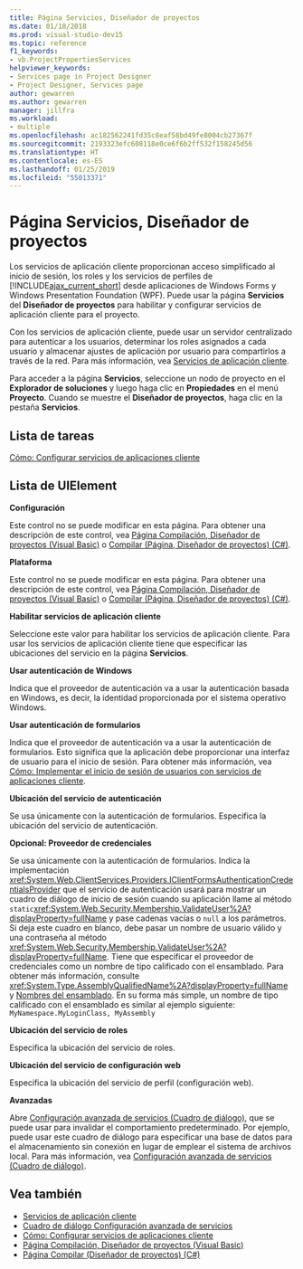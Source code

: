 ```yaml
---
title: Página Servicios, Diseñador de proyectos
ms.date: 01/18/2018
ms.prod: visual-studio-dev15
ms.topic: reference
f1_keywords:
- vb.ProjectPropertiesServices
helpviewer_keywords:
- Services page in Project Designer
- Project Designer, Services page
author: gewarren
ms.author: gewarren
manager: jillfra
ms.workload:
- multiple
ms.openlocfilehash: ac182562241fd35c8eaf58bd49fe8004cb27367f
ms.sourcegitcommit: 2193323efc608118e0ce6f6b2ff532f158245d56
ms.translationtype: HT
ms.contentlocale: es-ES
ms.lasthandoff: 01/25/2019
ms.locfileid: "55013371"
---
```

# <a name="services-page-project-designer"></a>Página Servicios, Diseñador de proyectos

Los servicios de aplicación cliente proporcionan acceso simplificado al inicio de sesión, los roles y los servicios de perfiles de [!INCLUDE[ajax_current_short](../../ide/reference/includes/ajax_current_short_md.md)] desde aplicaciones de Windows Forms y Windows Presentation Foundation (WPF). Puede usar la página **Servicios** del **Diseñador de proyectos** para habilitar y configurar servicios de aplicación cliente para el proyecto.

Con los servicios de aplicación cliente, puede usar un servidor centralizado para autenticar a los usuarios, determinar los roles asignados a cada usuario y almacenar ajustes de aplicación por usuario para compartirlos a través de la red. Para más información, vea [Servicios de aplicación cliente](/dotnet/framework/common-client-technologies/client-application-services).

Para acceder a la página **Servicios**, seleccione un nodo de proyecto en el **Explorador de soluciones** y luego haga clic en **Propiedades** en el menú **Proyecto**. Cuando se muestre el **Diseñador de proyectos**, haga clic en la pestaña **Servicios**.

## <a name="task-list"></a>Lista de tareas

[Cómo: Configurar servicios de aplicaciones cliente](/dotnet/framework/common-client-technologies/how-to-configure-client-application-services)

## <a name="uielement-list"></a>Lista de UIElement

 **Configuración**

 Este control no se puede modificar en esta página. Para obtener una descripción de este control, vea [Página Compilación, Diseñador de proyectos (Visual Basic)](../../ide/reference/compile-page-project-designer-visual-basic.md) o [Compilar (Página, Diseñador de proyectos) (C#)](../../ide/reference/build-page-project-designer-csharp.md).

 **Plataforma**

 Este control no se puede modificar en esta página. Para obtener una descripción de este control, vea [Página Compilación, Diseñador de proyectos (Visual Basic)](../../ide/reference/compile-page-project-designer-visual-basic.md) o [Compilar (Página, Diseñador de proyectos) (C#)](../../ide/reference/build-page-project-designer-csharp.md).

 **Habilitar servicios de aplicación cliente**

 Seleccione este valor para habilitar los servicios de aplicación cliente. Para usar los servicios de aplicación cliente tiene que especificar las ubicaciones del servicio en la página **Servicios**.

 **Usar autenticación de Windows**

 Indica que el proveedor de autenticación va a usar la autenticación basada en Windows, es decir, la identidad proporcionada por el sistema operativo Windows.

 **Usar autenticación de formularios**

 Indica que el proveedor de autenticación va a usar la autenticación de formularios. Esto significa que la aplicación debe proporcionar una interfaz de usuario para el inicio de sesión. Para obtener más información, vea [Cómo: Implementar el inicio de sesión de usuarios con servicios de aplicaciones cliente](/dotnet/framework/common-client-technologies/how-to-implement-user-login-with-client-application-services).

 **Ubicación del servicio de autenticación**

 Se usa únicamente con la autenticación de formularios. Especifica la ubicación del servicio de autenticación.

 **Opcional: Proveedor de credenciales**

 Se usa únicamente con la autenticación de formularios. Indica la implementación <xref:System.Web.ClientServices.Providers.IClientFormsAuthenticationCredentialsProvider> que el servicio de autenticación usará para mostrar un cuadro de diálogo de inicio de sesión cuando su aplicación llame al método `static`<xref:System.Web.Security.Membership.ValidateUser%2A?displayProperty=fullName> y pase cadenas vacías o `null` a los parámetros. Si deja este cuadro en blanco, debe pasar un nombre de usuario válido y una contraseña al método <xref:System.Web.Security.Membership.ValidateUser%2A?displayProperty=fullName>. Tiene que especificar el proveedor de credenciales como un nombre de tipo calificado con el ensamblado. Para obtener más información, consulte <xref:System.Type.AssemblyQualifiedName%2A?displayProperty=fullName> y [Nombres del ensamblado](/dotnet/framework/app-domains/assembly-names). En su forma más simple, un nombre de tipo calificado con el ensamblado es similar al ejemplo siguiente: `MyNamespace.MyLoginClass, MyAssembly`

 **Ubicación del servicio de roles**

 Especifica la ubicación del servicio de roles.

 **Ubicación del servicio de configuración web**

 Especifica la ubicación del servicio de perfil (configuración web).

 **Avanzadas**

 Abre [Configuración avanzada de servicios (Cuadro de diálogo)](../../ide/reference/advanced-settings-for-services-dialog-box.md), que se puede usar para invalidar el comportamiento predeterminado. Por ejemplo, puede usar este cuadro de diálogo para especificar una base de datos para el almacenamiento sin conexión en lugar de emplear el sistema de archivos local. Para más información, vea [Configuración avanzada de servicios (Cuadro de diálogo)](../../ide/reference/advanced-settings-for-services-dialog-box.md).

## <a name="see-also"></a>Vea también

- [Servicios de aplicación cliente](/dotnet/framework/common-client-technologies/client-application-services)
- [Cuadro de diálogo Configuración avanzada de servicios](../../ide/reference/advanced-settings-for-services-dialog-box.md)
- [Cómo: Configurar servicios de aplicaciones cliente](/dotnet/framework/common-client-technologies/how-to-configure-client-application-services)
- [Página Compilación, Diseñador de proyectos (Visual Basic)](../../ide/reference/compile-page-project-designer-visual-basic.md)
- [Página Compilar (Diseñador de proyectos) (C#)](../../ide/reference/build-page-project-designer-csharp.md)
